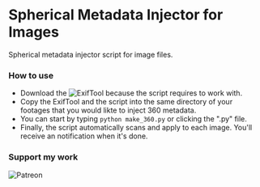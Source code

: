# Spherical Metadata Injector for Images
Spherical metadata injector script for image files.

### How to use
- Download the ![ExifTool](https://exiftool.org/) because the script requires to work with.
- Copy the ExifTool and the script into the same directory of your footages that you would likte to inject 360 metadata.
- You can start by typing `python make_360.py` or clicking the ".py" file.
- Finally, the script automatically scans and apply to each image. You'll receive an notification when it's done.

### Support my work

![Patreon](https://link.atakanozban.com/contribute)
